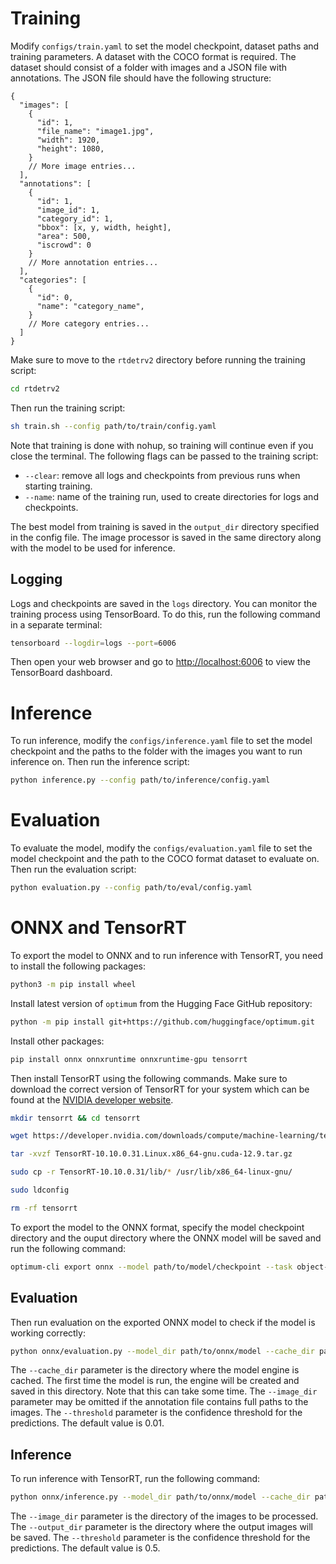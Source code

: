 # Training
Modify `configs/train.yaml` to set the model checkpoint, dataset paths and training parameters. A dataset with the COCO format is required. The dataset should consist of a folder with images and a JSON file with annotations. The JSON file should have the following structure:
```
{
  "images": [
    {
      "id": 1,
      "file_name": "image1.jpg",
      "width": 1920,
      "height": 1080,
    }
    // More image entries...
  ],
  "annotations": [
    {
      "id": 1,
      "image_id": 1,
      "category_id": 1,
      "bbox": [x, y, width, height],
      "area": 500,
      "iscrowd": 0
    }
    // More annotation entries...
  ],
  "categories": [
    {
      "id": 0,
      "name": "category_name",
    }
    // More category entries...
  ]
}
```

Make sure to move to the `rtdetrv2` directory before running the training script:
```bash
cd rtdetrv2
```

Then run the training script:
```bash
sh train.sh --config path/to/train/config.yaml
```

Note that training is done with nohup, so training will continue even if you close the terminal. The following flags can be passed to the training script:
- `--clear`: remove all logs and checkpoints from previous runs when starting training.
- `--name`: name of the training run, used to create directories for logs and checkpoints.

The best model from training is saved in the `output_dir` directory specified in the config file. The image processor is saved in the same directory along with the model to be used for inference.

## Logging

Logs and checkpoints are saved in the `logs` directory. You can monitor the training process using TensorBoard. To do this, run the following command in a separate terminal:
```bash
tensorboard --logdir=logs --port=6006
```
Then open your web browser and go to [http://localhost:6006](http://localhost:6006) to view the TensorBoard dashboard.

# Inference
To run inference, modify the `configs/inference.yaml` file to set the model checkpoint and the paths to the folder with the images you want to run inference on. Then run the inference script:
```bash
python inference.py --config path/to/inference/config.yaml
```

# Evaluation
To evaluate the model, modify the `configs/evaluation.yaml` file to set the model checkpoint and the path to the COCO format dataset to evaluate on. Then run the evaluation script:
```bash
python evaluation.py --config path/to/eval/config.yaml
```

# ONNX and TensorRT

To export the model to ONNX and to run inference with TensorRT, you need to install the following packages:
```bash
python3 -m pip install wheel
```
Install latest version of `optimum` from the Hugging Face GitHub repository:
```bash
python -m pip install git+https://github.com/huggingface/optimum.git
```
Install other packages:
```bash
pip install onnx onnxruntime onnxruntime-gpu tensorrt
```

Then install TensorRT using the following commands. Make sure to download the correct version of TensorRT for your system which can be found at the [NVIDIA developer website](https://developer.nvidia.com/tensorrt/download).
```bash
mkdir tensorrt && cd tensorrt

wget https://developer.nvidia.com/downloads/compute/machine-learning/tensorrt/10.10.0/tars/TensorRT-10.10.0.31.Linux.x86_64-gnu.cuda-12.9.tar.gz

tar -xvzf TensorRT-10.10.0.31.Linux.x86_64-gnu.cuda-12.9.tar.gz

sudo cp -r TensorRT-10.10.0.31/lib/* /usr/lib/x86_64-linux-gnu/

sudo ldconfig

rm -rf tensorrt
```

To export the model to the ONNX format, specify the model checkpoint directory and the ouput directory where the ONNX model will be saved and run the following command:
```bash
optimum-cli export onnx --model path/to/model/checkpoint --task object-detection --opset 17 --device cuda --dtype fp16 output/directory
```

## Evaluation

Then run evaluation on the exported ONNX model to check if the model is working correctly:
```bash
python onnx/evaluation.py --model_dir path/to/onnx/model --cache_dir path/to/cache --cocoann_file path/to/coco/annotations.json --image_dir path/to/images --threshold 0.01
```
The `--cache_dir` parameter is the directory where the model engine is cached. The first time the model is run, the engine will be created and saved in this directory. Note that this can take some time. The `--image_dir` parameter may be omitted if the annotation file contains full paths to the images. The `--threshold` parameter is the confidence threshold for the predictions. The default value is 0.01.

## Inference

To run inference with TensorRT, run the following command:
```bash
python onnx/inference.py --model_dir path/to/onnx/model --cache_dir path/to/cache --img_dir path/to/images --output_dir path/to/output --threshold 0.01
```
The `--image_dir` parameter is the directory of the images to be processed. The `--output_dir` parameter is the directory where the output images will be saved. The `--threshold` parameter is the confidence threshold for the predictions. The default value is 0.5.
